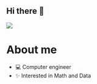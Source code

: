## Hi there 👋
![](https://media.giphy.com/media/836HiJc7pgzy8iNXCn/giphy.gif)

# About me

- 💻 Computer engineer
- ✨ Interested in Math and Data
